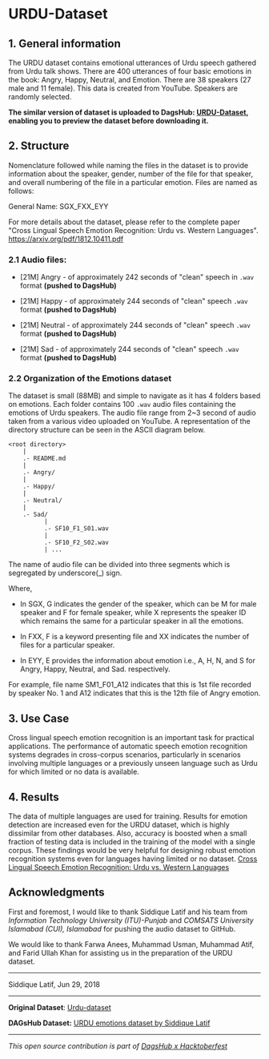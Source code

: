 # URDU-Dataset

## 1. General information

The URDU dataset contains emotional utterances of Urdu speech gathered from Urdu talk shows. There are 400 utterances of four basic emotions in the book: Angry, Happy, Neutral, and Emotion. There are 38 speakers (27 male and 11 female). This data is created from YouTube. Speakers are randomly selected.

**The similar version of dataset is uploaded to DagsHub: [URDU-Dataset](https://dagshub.com/kingabzpro/URDU-Dataset), enabling you to preview the dataset before downloading it.**

## 2. Structure

Nomenclature followed while naming the files in the dataset is to provide information about the speaker, gender, number of the file for that speaker, and overall numbering of the file in a particular emotion. Files are named as follows:

General Name: SGX_FXX_EYY

For more details about the dataset, please refer to the complete paper "Cross Lingual Speech Emotion Recognition: Urdu vs. Western Languages". https://arxiv.org/pdf/1812.10411.pdf

### 2.1 Audio files:

* [21M] Angry - of approximately 242 seconds of "clean" speech in `.wav` format **(pushed to DagsHub)**
 
* [21M] Happy - of approximately 244 seconds of "clean" speech `.wav` format **(pushed to DagsHub)**
 
* [21M] Neutral - of approximately 244 seconds of "clean" speech `.wav` format **(pushed to DagsHub)**

* [21M] Sad - of approximately 244 seconds of "clean" speech `.wav` format **(pushed to DagsHub)**

### 2.2 Organization of the Emotions dataset

The dataset is small (88MB) and simple to navigate as it has 4 folders based on emotions. Each folder contains 100 `.wav` audio files containing the emotions of Urdu speakers. The audio file range from 2~3 second of audio taken from a various video uploaded on YouTube. A representation of the directory structure can be seen in the ASCII diagram below.

```
<root directory>
    |
    .- README.md
    |
    .- Angry/
    |
    .- Happy/
    |
    .- Neutral/
    |
    .- Sad/
          |
          .- SF10_F1_S01.wav
          |
          .- SF10_F2_S02.wav  
          | ...

```

The name of audio file can be divided into three segments which is segregated by underscore(_) sign.

Where,

- In SGX, G indicates the gender of the speaker, which can be M for male speaker and F for female speaker, while X represents the speaker ID which remains the same for a particular speaker in all the emotions.

- In FXX, F is a keyword presenting file and XX indicates the number of files for a particular speaker.

- In EYY, E provides the information about emotion i.e., A, H, N, and S for Angry, Happy, Neutral, and Sad. respectively.

For example, file name SM1_F01_A12 indicates that this is 1st file recorded by speaker No. 1 and A12 indicates that this is the 12th file of Angry emotion.

## 3. Use Case

Cross lingual speech emotion recognition is an important task for practical applications. The performance of automatic speech emotion recognition systems degrades in cross-corpus scenarios, particularly in scenarios involving multiple languages or a previously unseen language such as Urdu for which limited or no data is available.

## 4. Results

The data of multiple languages are used for training. Results for emotion detection are increased even for the URDU dataset, which is highly dissimilar from other databases. Also, accuracy is boosted when a small fraction of testing data is included in the training of the model with a single corpus. These findings would be very helpful for designing robust emotion recognition systems even for languages having limited or no dataset. [Cross Lingual Speech Emotion Recognition: Urdu vs. Western Languages](https://arxiv.org/pdf/1812.10411.pdf)

## Acknowledgments

First and foremost, I would like to thank Siddique Latif and his team from *Information Technology University (ITU)-Punjab* and *COMSATS University Islamabad (CUI), Islamabad* for pushing the audio dataset to GitHub. 

We would like to thank Farwa Anees, Muhammad Usman, Muhammad Atif, and Farid Ullah Khan for assisting us in the preparation of the URDU dataset.

---

Siddique Latif,
Jun 29, 2018 

---

**Original Dataset**: [Urdu-dataset]( https://github.com/siddiquelatif/urdu-dataset)

**DAGsHub Dataset:** [URDU emotions dataset by Siddique Latif ](https://dagshub.com/kingabzpro/URDU-Dataset)

---

*This open source contribution is part of [DagsHub x Hacktoberfest](https://dagshub.com/blog/hacktoberfest-x-dagshub-2/)*

